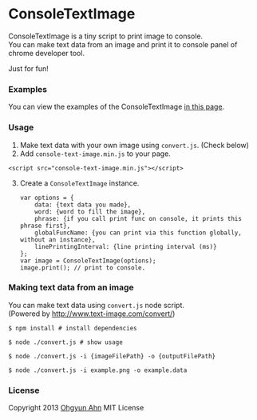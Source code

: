 ConsoleTextImage
==================

ConsoleTextImage is a tiny script to print image to console.  
You can make text data from an image and print it to console panel of chrome developer tool.

Just for fun!


### Examples
You can view the examples of the ConsoleTextImage [in this page](http://ohgyun.github.io/console-text-image/example/example.html).


### Usage
1. Make text data with your own image using `convert.js`. (Check below)
2. Add `console-text-image.min.js` to your page.
````
<script src="console-text-image.min.js"></script>
````

3. Create a `ConsoleTextImage` instance.

    ````
    var options = {
        data: {text data you made},
        word: {word to fill the image},
        phrase: {if you call print func on console, it prints this phrase first},
        globalFuncName: {you can print via this function globally, without an instance},
        linePrintingInterval: {line printing interval (ms)}
    };
    var image = ConsoleTextImage(options);
    image.print(); // print to console.
    ````


### Making text data from an image
You can make text data using `convert.js` node script.  
(Powered by http://www.text-image.com/convert/)

````
$ npm install # install dependencies

$ node ./convert.js # show usage

$ node ./convert.js -i {imageFilePath} -o {outputFilePath}

$ node ./convert.js -i example.png -o example.data
````


### License
Copyright 2013 [Ohgyun Ahn](mailto:ohgyun@gmail.com) MIT License
